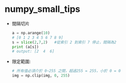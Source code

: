 # numpy_small_tips


* 間隔切片
    ```py
    a = np.arange(10)
    # [0 1 2 3 4 5 6 7 8 9]
    s = slice(2,7,2)   #從索引 2 到索引 7 停止，間隔為2
    print (a[s])
    # output: [2  4  6]
    ```
* 限定範圍:
    ```py
    # 所有值必須介於 0~255 之間，超過255 = 255，小於 0 = 0
    img = np.clip(img, 0, 255)
    ```
